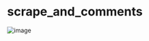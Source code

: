 # scrape_and_comments

![image](https://user-images.githubusercontent.com/44993382/54004871-45135100-4125-11e9-9798-bb6b6b173429.png)
